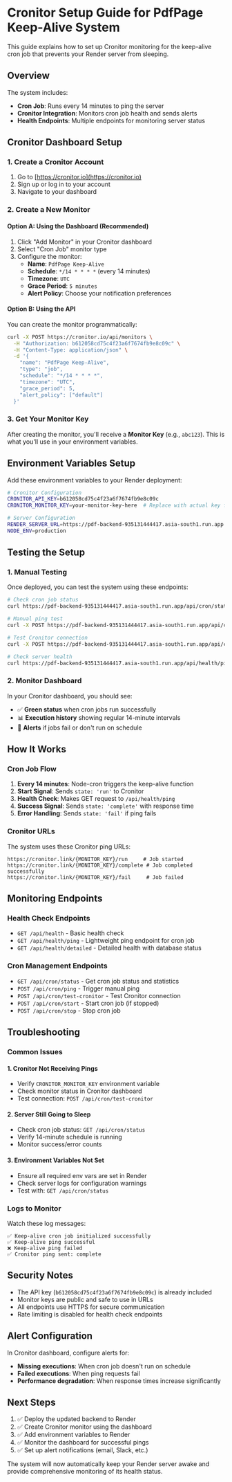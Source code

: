 # Cronitor Setup Guide for PdfPage Keep-Alive System

This guide explains how to set up Cronitor monitoring for the keep-alive cron job that prevents your Render server from sleeping.

## Overview

The system includes:

- **Cron Job**: Runs every 14 minutes to ping the server
- **Cronitor Integration**: Monitors cron job health and sends alerts
- **Health Endpoints**: Multiple endpoints for monitoring server status

## Cronitor Dashboard Setup

### 1. Create a Cronitor Account

1. Go to [https://cronitor.io](https://cronitor.io)
2. Sign up or log in to your account
3. Navigate to your dashboard

### 2. Create a New Monitor

#### Option A: Using the Dashboard (Recommended)

1. Click "Add Monitor" in your Cronitor dashboard
2. Select "Cron Job" monitor type
3. Configure the monitor:
   - **Name**: `PdfPage Keep-Alive`
   - **Schedule**: `*/14 * * * *` (every 14 minutes)
   - **Timezone**: `UTC`
   - **Grace Period**: `5 minutes`
   - **Alert Policy**: Choose your notification preferences

#### Option B: Using the API

You can create the monitor programmatically:

```bash
curl -X POST https://cronitor.io/api/monitors \
  -H "Authorization: b612058cd75c4f23a6f7674fb9e8c09c" \
  -H "Content-Type: application/json" \
  -d '{
    "name": "PdfPage Keep-Alive",
    "type": "job",
    "schedule": "*/14 * * * *",
    "timezone": "UTC",
    "grace_period": 5,
    "alert_policy": ["default"]
  }'
```

### 3. Get Your Monitor Key

After creating the monitor, you'll receive a **Monitor Key** (e.g., `abc123`). This is what you'll use in your environment variables.

## Environment Variables Setup

Add these environment variables to your Render deployment:

```bash
# Cronitor Configuration
CRONITOR_API_KEY=b612058cd75c4f23a6f7674fb9e8c09c
CRONITOR_MONITOR_KEY=your-monitor-key-here  # Replace with actual key from dashboard

# Server Configuration
RENDER_SERVER_URL=https://pdf-backend-935131444417.asia-south1.run.app
NODE_ENV=production
```

## Testing the Setup

### 1. Manual Testing

Once deployed, you can test the system using these endpoints:

```bash
# Check cron job status
curl https://pdf-backend-935131444417.asia-south1.run.app/api/cron/status

# Manual ping test
curl -X POST https://pdf-backend-935131444417.asia-south1.run.app/api/cron/ping

# Test Cronitor connection
curl -X POST https://pdf-backend-935131444417.asia-south1.run.app/api/cron/test-cronitor

# Check server health
curl https://pdf-backend-935131444417.asia-south1.run.app/api/health/ping
```

### 2. Monitor Dashboard

In your Cronitor dashboard, you should see:

- ✅ **Green status** when cron jobs run successfully
- 📊 **Execution history** showing regular 14-minute intervals
- 🔔 **Alerts** if jobs fail or don't run on schedule

## How It Works

### Cron Job Flow

1. **Every 14 minutes**: Node-cron triggers the keep-alive function
2. **Start Signal**: Sends `state: 'run'` to Cronitor
3. **Health Check**: Makes GET request to `/api/health/ping`
4. **Success Signal**: Sends `state: 'complete'` with response time
5. **Error Handling**: Sends `state: 'fail'` if ping fails

### Cronitor URLs

The system uses these Cronitor ping URLs:

```
https://cronitor.link/{MONITOR_KEY}/run     # Job started
https://cronitor.link/{MONITOR_KEY}/complete # Job completed successfully
https://cronitor.link/{MONITOR_KEY}/fail     # Job failed
```

## Monitoring Endpoints

### Health Check Endpoints

- `GET /api/health` - Basic health check
- `GET /api/health/ping` - Lightweight ping endpoint for cron job
- `GET /api/health/detailed` - Detailed health with database status

### Cron Management Endpoints

- `GET /api/cron/status` - Get cron job status and statistics
- `POST /api/cron/ping` - Trigger manual ping
- `POST /api/cron/test-cronitor` - Test Cronitor connection
- `POST /api/cron/start` - Start cron job (if stopped)
- `POST /api/cron/stop` - Stop cron job

## Troubleshooting

### Common Issues

#### 1. Cronitor Not Receiving Pings

- Verify `CRONITOR_MONITOR_KEY` environment variable
- Check monitor status in Cronitor dashboard
- Test connection: `POST /api/cron/test-cronitor`

#### 2. Server Still Going to Sleep

- Check cron job status: `GET /api/cron/status`
- Verify 14-minute schedule is running
- Monitor success/error counts

#### 3. Environment Variables Not Set

- Ensure all required env vars are set in Render
- Check server logs for configuration warnings
- Test with: `GET /api/cron/status`

### Logs to Monitor

Watch these log messages:

```
✅ Keep-alive cron job initialized successfully
✅ Keep-alive ping successful
❌ Keep-alive ping failed
✅ Cronitor ping sent: complete
```

## Security Notes

- The API key (`b612058cd75c4f23a6f7674fb9e8c09c`) is already included
- Monitor keys are public and safe to use in URLs
- All endpoints use HTTPS for secure communication
- Rate limiting is disabled for health check endpoints

## Alert Configuration

In Cronitor dashboard, configure alerts for:

- **Missing executions**: When cron job doesn't run on schedule
- **Failed executions**: When ping requests fail
- **Performance degradation**: When response times increase significantly

## Next Steps

1. ✅ Deploy the updated backend to Render
2. ✅ Create Cronitor monitor using the dashboard
3. ✅ Add environment variables to Render
4. ✅ Monitor the dashboard for successful pings
5. ✅ Set up alert notifications (email, Slack, etc.)

The system will now automatically keep your Render server awake and provide comprehensive monitoring of its health status.
